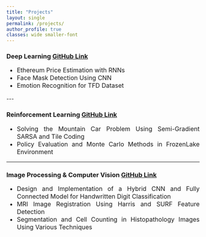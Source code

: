 ```yaml
---
title: "Projects"
layout: single
permalink: /projects/
author_profile: true
classes: wide smaller-font
---
```


### Deep Learning [GitHub Link](https://github.com/Parnianjalali/Deep-Learning)
<div style="text-align: justify; font-size: 16px;">
  <ul>
    <li>Ethereum Price Estimation with RNNs</li>
    <li>Face Mask Detection Using CNN</li>
    <li>Emotion Recognition for TFD Dataset</li>
  </ul>
</div>
---

### Reinforcement Learning [GitHub Link](https://github.com/Parnianjalali/Reinforcement-Learning)
<div style="text-align: justify; font-size: 16px;">
  <ul>
    <li>Solving the Mountain Car Problem Using Semi-Gradient SARSA and Tile Coding
    <li>Policy Evaluation and Monte Carlo Methods in FrozenLake Environment
   </ul>
</div>  
    
---

### Image Processing & Computer Vision [GitHub Link](https://github.com/Parnianjalali/Image-Processing)
<div style="text-align: justify; font-size: 16px;">
  <ul>
    <li>Design and Implementation of a Hybrid CNN and Fully Connected Model for Handwritten Digit Classification
    <li>MRI Image Registration Using Harris and SURF Feature Detection
    <li>Segmentation and Cell Counting in Histopathology Images Using Various Techniques
  </ul>
</div>  

